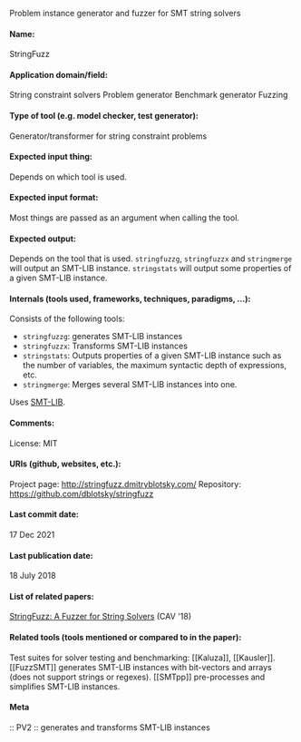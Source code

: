 Problem instance generator and fuzzer for SMT string solvers

#### Name:
StringFuzz

#### Application domain/field:
String constraint solvers
Problem generator
Benchmark generator
Fuzzing

#### Type of tool (e.g. model checker, test generator):
Generator/transformer for string constraint problems

#### Expected input thing:
Depends on which tool is used.

#### Expected input format:
Most things are passed as an argument when calling the tool. 

#### Expected output:
Depends on the tool that is used.
`stringfuzzg`, `stringfuzzx` and `stringmerge` will output an SMT-LIB instance.
`stringstats` will output some properties of a given SMT-LIB instance.

#### Internals (tools used, frameworks, techniques, paradigms, ...):
Consists of the following tools:
- `stringfuzzg`: generates SMT-LIB instances
- `stringfuzzx`: Transforms SMT-LIB instances
- `stringstats`: Outputs properties of a given SMT-LIB instance such as the number of variables, the maximum syntactic depth of expressions, etc.
- `stringmerge`: Merges several SMT-LIB instances into one.

Uses [SMT-LIB](../Formats/SMT-LIB.md).

#### Comments:
License: MIT

#### URIs (github, websites, etc.):
Project page: http://stringfuzz.dmitryblotsky.com/
Repository: https://github.com/dblotsky/stringfuzz

#### Last commit date:
17 Dec 2021

#### Last publication date:
18 July 2018

#### List of related papers:
[StringFuzz: A Fuzzer for String Solvers](https://doi.org/10.1007/978-3-319-96142-2_6) (CAV '18)

#### Related tools (tools mentioned or compared to in the paper):
Test suites for solver testing and benchmarking: [[Kaluza]], [[Kausler]].
[[FuzzSMT]] generates SMT-LIB instances with bit-vectors and arrays (does not support strings or regexes).
[[SMTpp]] pre-processes and simplifies SMT-LIB instances.

#### Meta
:: PV2 :: generates and transforms SMT-LIB instances